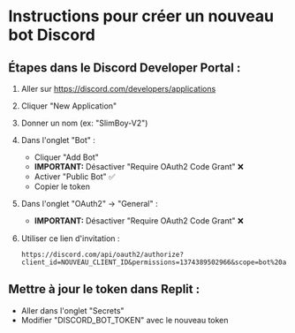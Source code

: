 
# Instructions pour créer un nouveau bot Discord

## Étapes dans le Discord Developer Portal :

1. Aller sur https://discord.com/developers/applications
2. Cliquer "New Application"
3. Donner un nom (ex: "SlimBoy-V2")
4. Dans l'onglet "Bot" :
   - Cliquer "Add Bot"
   - **IMPORTANT:** Désactiver "Require OAuth2 Code Grant" ❌
   - Activer "Public Bot" ✅
   - Copier le token

5. Dans l'onglet "OAuth2" → "General" :
   - **IMPORTANT:** Désactiver "Require OAuth2 Code Grant" ❌

6. Utiliser ce lien d'invitation :
   ```
   https://discord.com/api/oauth2/authorize?client_id=NOUVEAU_CLIENT_ID&permissions=1374389502966&scope=bot%20applications.commands
   ```

## Mettre à jour le token dans Replit :
- Aller dans l'onglet "Secrets"
- Modifier "DISCORD_BOT_TOKEN" avec le nouveau token
